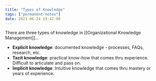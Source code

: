 ```yaml
---
title: "Types of Knowledge"
tags: ["permanent-notes"]
date: 2021-06-24 19:42:00
---
```


There are three types of knowledge in [[Organizational Knowledge Management]]...

- **Explicit knowledge**: documented knowledge - processes, FAQs, research, etc.
- **Tacit knowledge**: practical know-how that comes thru experience. Difficult to articulate and pass on.
- **Implicit knowledge**: Intuitive knowledge that comes thru mastery or years of experience.